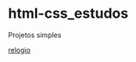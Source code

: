 # html-css_estudos
Projetos simples

<a href="https://fdeniscdsilva.github.io/html-css_estudos/miniProjetos/relogio/" target="_blank">relogio</a>
